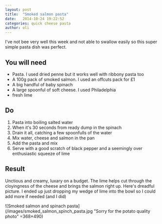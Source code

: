 ```yaml
---
layout: post
title:  "Smoked salmon pasta"
date:   2014-10-24 19:22:52
categories: quick cheese pasta
author: oli
---
```


I've not bee very well this week and not able to swallow easily so this super simple pasta dish was perfect.

## You will need

* Pasta.  I used dried penne but it works well with ribbony pasta too
* A 100g pack of smoked salmon.  I used an offcuts pack for £1
* A big handful of baby spinach
* A large spoonful of soft cheese. I used Philadelphia
* fresh lime

## Do

1. Pasta into boiling salted water
2. When it's 30 seconds from ready dump in the spinach
3. Drain it all, catching a few spoonfulls of the water
4. Mix water, cheese and salmon in the pan
5. Add the pasta and mix
6. Serve with a good scratch of black pepper and a seemingly over enthusiastic squeeze of lime

## Result

Unctious and creamy, luxary on a budget.  The lime helps cut through the cloyingness of the cheese and brings the salmon right up.  Here's  dreadful picture.  I ended up just dropping my wedge of lime into the bowl so I could add more if needed (and I did)

![Smoked salmon and spinach pasta](/images/smoked_salmon_spinch_pasta.jpg "Sorry for the potato quality photo" =368×490)